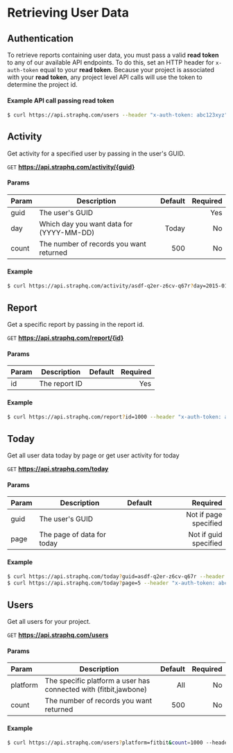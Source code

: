 # Retrieving User Data

## Authentication

To retrieve reports containing user data, you must pass a valid **read token** to any of our available API endpoints. To do this, set an HTTP header for ```x-auth-token``` equal to your **read token**. Because your project is associated with your **read token**, any project level API calls will use the token to determine the project id.

#### Example API call passing read token

```sh
$ curl https://api.straphq.com/users --header "x-auth-token: abc123xyz"
```

## Activity
Get activity for a specified user by passing in the user's GUID.

```GET``` **https://api.straphq.com/activity/{guid}**

#### Params

| **Param** | **Description** | **Default** | **Required** |
| :--- | --- | ---: | ---: |
| guid | The user's GUID | | Yes |
| day | Which day you want data for (YYYY-MM-DD) | Today | No |
| count | The number of records you want returned | 500 | No |

#### Example

```sh
$ curl https://api.straphq.com/activity/asdf-q2er-z6cv-q67r?day=2015-0101&count=1000 --header "x-auth-token: abc123xyz"
```

## Report
Get a specific report by passing in the report id.

```GET``` **https://api.straphq.com/report/{id}**

#### Params

| **Param** | **Description** | **Default** | **Required** |
| :--- | --- | ---: | ---: |
| id | The report ID | | Yes |

#### Example

```sh
$ curl https://api.straphq.com/report?id=1000 --header "x-auth-token: abc123xyz"
```

## Today
Get all user data today by page or get user activity for today

```GET``` **https://api.straphq.com/today**

#### Params

| **Param** | **Description** | **Default** | **Required** |
| :--- | --- | ---: | ---: |
| guid | The user's GUID | | Not if page specified |
| page | The page of data for today | | Not if guid specified |

#### Example

```sh
$ curl https://api.straphq.com/today?guid=asdf-q2er-z6cv-q67r --header "x-auth-token: abc123xyz"
$ curl https://api.straphq.com/today?page=5 --header "x-auth-token: abc123xyz"
```

## Users
Get all users for your project.

```GET``` **https://api.straphq.com/users**

#### Params

| **Param** | **Description** | **Default** | **Required** |
| :--- | --- | ---: | ---: |
| platform | The specific platform a user has connected with (fitbit,jawbone)| All | No |
| count | The number of records you want returned | 500 | No |

#### Example

```sh
$ curl https://api.straphq.com/users?platform=fitbit&count=1000 --header "x-auth-token: abc123xyz"
```
